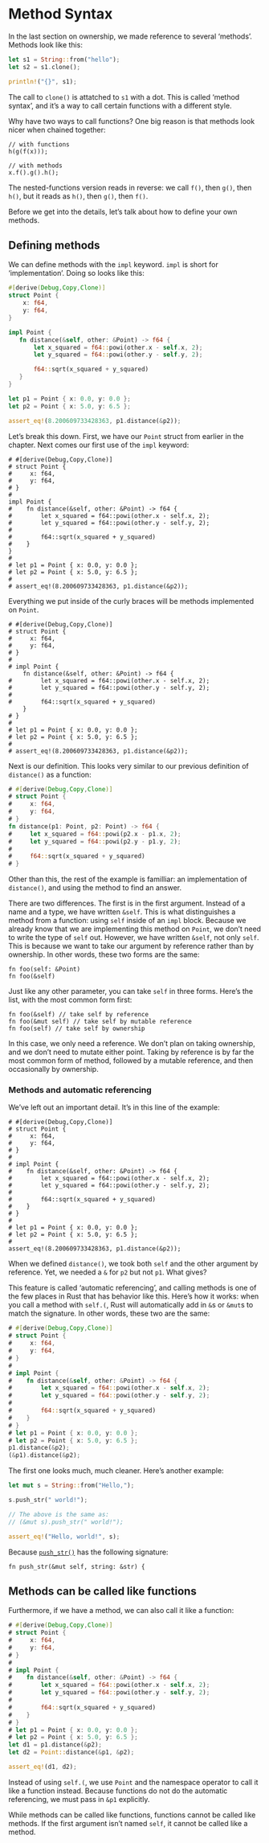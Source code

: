 # Method Syntax

In the last section on ownership, we made reference to several ‘methods’.
Methods look like this:

```rust
let s1 = String::from("hello");
let s2 = s1.clone();

println!("{}", s1);
```

The call to `clone()` is attatched to `s1` with a dot. This is called ‘method
syntax’, and it’s a way to call certain functions with a different style.

Why have two ways to call functions? One big reason is that methods look nicer
when chained together:

```rust,ignore
// with functions
h(g(f(x)));

// with methods
x.f().g().h();
```

The nested-functions version reads in reverse: we call `f()`, then `g()`, then
`h()`, but it reads as `h()`, then `g()`, then `f()`.

Before we get into the details, let’s talk about how to define your own
methods.

## Defining methods

We can define methods with the `impl` keyword. `impl` is short for
‘implementation’. Doing so looks like this:

```rust
#[derive(Debug,Copy,Clone)]
struct Point {
    x: f64,
    y: f64,
}

impl Point {
   fn distance(&self, other: &Point) -> f64 {
       let x_squared = f64::powi(other.x - self.x, 2);
       let y_squared = f64::powi(other.y - self.y, 2);

       f64::sqrt(x_squared + y_squared)
   }
}

let p1 = Point { x: 0.0, y: 0.0 };
let p2 = Point { x: 5.0, y: 6.5 };

assert_eq!(8.200609733428363, p1.distance(&p2));
```

Let’s break this down. First, we have our `Point` struct from earlier in the
chapter. Next comes our first use of the `impl` keyword:

```
# #[derive(Debug,Copy,Clone)]
# struct Point {
#     x: f64,
#     y: f64,
# }
# 
impl Point {
#    fn distance(&self, other: &Point) -> f64 {
#        let x_squared = f64::powi(other.x - self.x, 2);
#        let y_squared = f64::powi(other.y - self.y, 2);
# 
#        f64::sqrt(x_squared + y_squared)
#    }
}
# 
# let p1 = Point { x: 0.0, y: 0.0 };
# let p2 = Point { x: 5.0, y: 6.5 };
# 
# assert_eq!(8.200609733428363, p1.distance(&p2));
```

Everything we put inside of the curly braces will be methods implemented on
`Point`.

```
# #[derive(Debug,Copy,Clone)]
# struct Point {
#     x: f64,
#     y: f64,
# }
# 
# impl Point {
    fn distance(&self, other: &Point) -> f64 {
#        let x_squared = f64::powi(other.x - self.x, 2);
#        let y_squared = f64::powi(other.y - self.y, 2);
# 
#        f64::sqrt(x_squared + y_squared)
    }
# }
# 
# let p1 = Point { x: 0.0, y: 0.0 };
# let p2 = Point { x: 5.0, y: 6.5 };
# 
# assert_eq!(8.200609733428363, p1.distance(&p2));
```

Next is our definition. This looks very similar to our previous definition of
`distance()` as a function:

```rust
# #[derive(Debug,Copy,Clone)]
# struct Point {
#     x: f64,
#     y: f64,
# }
fn distance(p1: Point, p2: Point) -> f64 {
#     let x_squared = f64::powi(p2.x - p1.x, 2);
#     let y_squared = f64::powi(p2.y - p1.y, 2);
# 
#     f64::sqrt(x_squared + y_squared)
# }
```

Other than this, the rest of the example is familliar: an implementation of
`distance()`, and using the method to find an answer.

There are two differences. The first is in the first argument. Instead of a name
and a type, we have written `&self`. This is what distinguishes a method from a
function: using `self` inside of an `impl` block. Because we already know that
we are implementing this method on `Point`, we don’t need to write the type of
`self` out. However, we have written `&self`, not only `self`. This is because
we want to take our argument by reference rather than by ownership. In other
words, these two forms are the same:

```rust,ignore
fn foo(self: &Point)
fn foo(&self)
```

Just like any other parameter, you can take `self` in three forms. Here’s the
list, with the most common form first:

```rust,ignore
fn foo(&self) // take self by reference
fn foo(&mut self) // take self by mutable reference
fn foo(self) // take self by ownership
```

In this case, we only need a reference. We don’t plan on taking ownership, and
we don’t need to mutate either point. Taking by reference is by far the most
common form of method, followed by a mutable reference, and then occasionally
by ownership.

### Methods and automatic referencing

We’ve left out an important detail. It’s in this line of the example:

```
# #[derive(Debug,Copy,Clone)]
# struct Point {
#     x: f64,
#     y: f64,
# }
# 
# impl Point {
#    fn distance(&self, other: &Point) -> f64 {
#        let x_squared = f64::powi(other.x - self.x, 2);
#        let y_squared = f64::powi(other.y - self.y, 2);
# 
#        f64::sqrt(x_squared + y_squared)
#    }
# }
# 
# let p1 = Point { x: 0.0, y: 0.0 };
# let p2 = Point { x: 5.0, y: 6.5 };
# 
assert_eq!(8.200609733428363, p1.distance(&p2));
```

When we defined `distance()`, we took both `self` and the other argument by
reference. Yet, we needed a `&` for `p2` but not `p1`. What gives?

This feature is called ‘automatic referencing’, and calling methods is one
of the few places in Rust that has behavior like this. Here’s how it works:
when you call a method with `self.(`, Rust will automatically add in `&`s
or `&mut`s to match the signature. In other words, these two are the same:

```rust
# #[derive(Debug,Copy,Clone)]
# struct Point {
#     x: f64,
#     y: f64,
# }
# 
# impl Point {
#    fn distance(&self, other: &Point) -> f64 {
#        let x_squared = f64::powi(other.x - self.x, 2);
#        let y_squared = f64::powi(other.y - self.y, 2);
# 
#        f64::sqrt(x_squared + y_squared)
#    }
# }
# let p1 = Point { x: 0.0, y: 0.0 };
# let p2 = Point { x: 5.0, y: 6.5 };
p1.distance(&p2);
(&p1).distance(&p2);
```

The first one looks much, much cleaner. Here’s another example:

```rust
let mut s = String::from("Hello,");

s.push_str(" world!");

// The above is the same as:
// (&mut s).push_str(" world!");

assert_eq!("Hello, world!", s);
```

Because [`push_str()`] has the following signature:

```rust,ignore
fn push_str(&mut self, string: &str) {
```

[`push_str()`]: http://doc.rust-lang.org/collections/string/struct.String.html#method.push_str

## Methods can be called like functions

Furthermore, if we have a method, we can also call it like a function:

```rust
# #[derive(Debug,Copy,Clone)]
# struct Point {
#     x: f64,
#     y: f64,
# }
# 
# impl Point {
#    fn distance(&self, other: &Point) -> f64 {
#        let x_squared = f64::powi(other.x - self.x, 2);
#        let y_squared = f64::powi(other.y - self.y, 2);
# 
#        f64::sqrt(x_squared + y_squared)
#    }
# }
# let p1 = Point { x: 0.0, y: 0.0 };
# let p2 = Point { x: 5.0, y: 6.5 };
let d1 = p1.distance(&p2);
let d2 = Point::distance(&p1, &p2);

assert_eq!(d1, d2);
```

Instead of using `self.(`, we use `Point` and the namespace operator to call it
like a function instead. Because functions do not do the automatic referencing,
we must pass in `&p1` explicitly.

While methods can be called like functions, functions cannot be called like
methods. If the first argument isn’t named `self`, it cannot be called like a
method.
